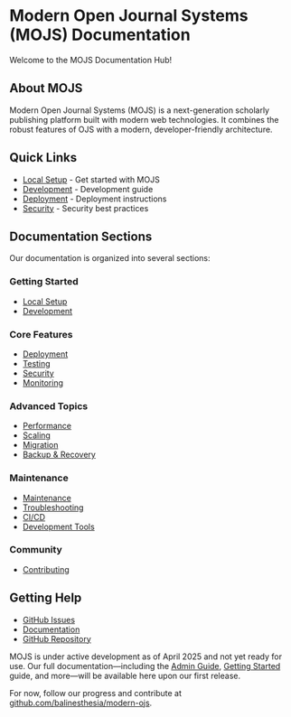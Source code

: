 # Modern Open Journal Systems (MOJS) Documentation

Welcome to the MOJS Documentation Hub!

## About MOJS

Modern Open Journal Systems (MOJS) is a next-generation scholarly publishing platform built with modern web technologies. It combines the robust features of OJS with a modern, developer-friendly architecture.

## Quick Links

- [Local Setup](/docs/LOCAL_SETUP) - Get started with MOJS
- [Development](/docs/DEVELOPMENT) - Development guide
- [Deployment](/docs/DEPLOYMENT) - Deployment instructions
- [Security](/docs/SECURITY) - Security best practices

## Documentation Sections

Our documentation is organized into several sections:

### Getting Started
- [Local Setup](/docs/LOCAL_SETUP)
- [Development](/docs/DEVELOPMENT)

### Core Features
- [Deployment](/docs/DEPLOYMENT)
- [Testing](/docs/TESTING)
- [Security](/docs/SECURITY)
- [Monitoring](/docs/MONITORING)

### Advanced Topics
- [Performance](/docs/PERFORMANCE)
- [Scaling](/docs/SCALING)
- [Migration](/docs/MIGRATION)
- [Backup & Recovery](/docs/BACKUP_RECOVERY)

### Maintenance
- [Maintenance](/docs/MAINTENANCE)
- [Troubleshooting](/docs/TROUBLESHOOTING)
- [CI/CD](/docs/CI_CD)
- [Development Tools](/docs/DEVELOPMENT_TOOLS)

### Community
- [Contributing](/docs/CONTRIBUTING)

## Getting Help

- [GitHub Issues](https://github.com/balinesthesia/modern-ojs/issues)
- [Documentation](https://balinesthesia.github.io/modern-ojs/docs/)
- [GitHub Repository](https://github.com/balinesthesia/modern-ojs)

MOJS is under active development as of April 2025 and not yet ready for use. Our full documentation—including the [Admin Guide](https://balinesthesia.github.io/modern-ojs/docs/admin-guide/), [Getting Started](https://balinesthesia.github.io/modern-ojs/docs/getting-started/) guide, and more—will be available here upon our first release.

For now, follow our progress and contribute at [github.com/balinesthesia/modern-ojs](https://github.com/balinesthesia/modern-ojs).
